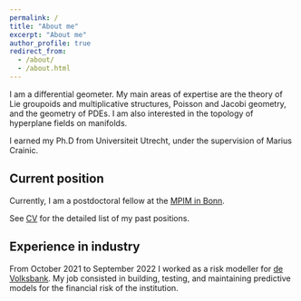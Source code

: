 ```yaml
---
permalink: /
title: "About me"
excerpt: "About me"
author_profile: true
redirect_from: 
  - /about/
  - /about.html
---
```


I am a differential geometer. My main areas of expertise are the theory of Lie groupoids and multiplicative structures, Poisson and Jacobi geometry, and the geometry of PDEs. I am also interested in the topology of hyperplane fields on manifolds. 

I earned my Ph.D from Universiteit Utrecht, under the supervision of Marius Crainic.

Current position
----
Currently, I am a postdoctoral fellow at the [MPIM in Bonn](https://www.mpim-bonn.mpg.de/).

See [CV](/cv/) for the detailed list of my past positions.

Experience in industry
----
From October 2021 to September 2022 I worked as a risk modeller for [de Volksbank](https://www.devolksbank.nl/). My job consisted in building, testing, and maintaining predictive models for the financial risk of the institution. 
